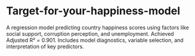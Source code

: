 # Target-for-your-happiness-model
A regression model predicting country happiness scores using factors like social support, corruption perception, and unemployment. Achieved Adjusted R² = 0.901. Includes model diagnostics, variable selection, and interpretation of key predictors.
